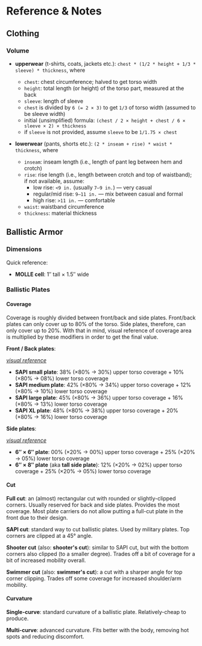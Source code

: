 # Reference & Notes

## Clothing

### Volume

- **upperwear** (t-shirts, coats, jackets etc.): `chest * (1/2 * height + 1/3 * sleeve) * thickness`, where

  - `chest`: chest circumference; halved to get torso width
  - `height`: total length (or height) of the torso part, measured at the back
  - `sleeve`: length of sleeve
  - `chest` is divided by `6 (= 2 × 3)` to get `1/3` of torso width (assumed to be sleeve width)
  - initial (unsimplified) formula: `(chest / 2 × height + chest / 6 × sleeve × 2) × thickness`
  - if `sleeve` is not provided, assume `sleeve` to be `1/1.75 × chest`

- **lowerwear** (pants, shorts etc.): `(2 * inseam + rise) * waist * thickness`, where

  - `inseam`: inseam length (i.e., length of pant leg between hem and crotch)
  - `rise`: rise length (i.e., length between crotch and top of waistband); if not available, assume:
    - low rise: `<9 in.` (usually `7—9 in.`) — very casual
    - regular/mid rise: `9—11 in.` — mix between casual and formal
    - high rise: `>11 in.` — comfortable
  - `waist`: waistband circumference
  - `thickness`: material thickness

## Ballistic Armor

### Dimensions

Quick reference:

- **MOLLE cell**: 1″ tall × 1.5″ wide

### Ballistic Plates

#### Coverage

Coverage is roughly divided between front/back and side plates. Front/back plates can only cover up to 80% of the torso. Side plates, therefore, can only cover up to 20%. With that in mind, visual reference of coverage area is multiplied by these modifiers in order to get the final value.

**Front / Back plates**:

[_visual reference_](https://help.trex-arms.com/hc/en-us/articles/5917157627415-Body-Armor-For-Beginners)

- **SAPI small plate**: 38% (×80% → 30%) upper torso coverage + 10% (×80% → 08%) lower torso coverage
- **SAPI medium plate**: 42% (×80% → 34%) upper torso coverage + 12% (×80% → 10%) lower torso coverage
- **SAPI large plate**: 45% (×80% → 36%) upper torso coverage + 16% (×80% → 13%) lower torso coverage
- **SAPI XL plate**: 48% (×80% → 38%) upper torso coverage + 20% (×80% → 16%) lower torso coverage

**Side plates**:

[_visual reference_](https://www.apexarmorsolutions.com/post/are-side-plates-necessary)

- **6″ × 6″ plate**: 00% (×20% → 00%) upper torso coverage + 25% (×20% → 05%) lower torso coverage
- **6″ × 8″ plate** (aka **tall side plate**): 12% (×20% → 02%) upper torso coverage + 25% (×20% → 05%) lower torso coverage

#### Cut

**Full cut**: an (almost) rectangular cut with rounded or slightly-clipped corners. Usually reserved for back and side plates. Provides the most coverage. Most plate carriers do not allow putting a full-cut plate in the front due to their design.

**SAPI cut**: standard way to cut ballistic plates. Used by military plates. Top corners are clipped at a 45° angle.

**Shooter cut** (also: **shooter's cut**): similar to SAPI cut, but with the bottom corners also clipped (to a smaller degree). Trades off a bit of coverage for a bit of increased mobility overall.

**Swimmer cut** (also: **swimmer's cut**): a cut with a sharper angle for top corner clipping. Trades off some coverage for increased shoulder/arm mobility.

#### Curvature

**Single-curve**: standard curvature of a ballistic plate. Relatively-cheap to produce.

**Multi-curve**: advanced curvature. Fits better with the body, removing hot spots and reducing discomfort.
